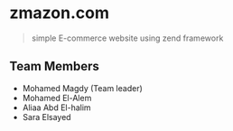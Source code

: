 # zmazon.com
> simple E-commerce website using zend framework

## Team Members
- Mohamed Magdy (Team leader)
- Mohamed El-Alem
- Aliaa Abd El-halim
- Sara Elsayed
